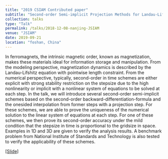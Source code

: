 ```yaml
---
title: "2019 CSIAM Contributed paper"
subtitle: "Second-order Semi-implicit Projection Methods for Landau-Lifshitz Equation"
collection: talks
type: "Talk"
permalink: /talks/2018-12-08-nanjing-JSIAM
venue: "JSIAM"
date: 2019-09-21
location: "foshan, China"
---
```


In ferromagnets, the intrinsic magnetic order, known as magnetization, makes these materials
ideal for information storage and manipulation. From the modeling perspective, magnetization
dynamics is described by the Landau-Lifshitz equation with pointwise length constraint. From
the numerical perspective, typically, second-order in time schemes are either explicit with strong
stability restriction on the stepsize due to the high nonlinearity or implicit with a nonlinear
system of equations to be solved at each step. In the talk, we will introduce several second-order
semi-implicit schemes based on the second-order backward-differentiation-formula and the onesided interpolation 
from former steps with a projection step. For these schemes, we are able to
prove the uniqueness of the numerical solution to the linear system of equations at each step. For
one of these schemes, we then prove its second-order accuracy under the mild condition that the
stepsize in time is proportional to the gridsize in space. Examples in 1D and 3D are given to
verify the analysis results. A benchmark problem from National Institute of Standards and
Technology is also tested to verify the applicability of these schemes. <br>

[[Slide]](http://1223steven.github.io/files/cjxie_nanjing_JISAM_2018.pdf)